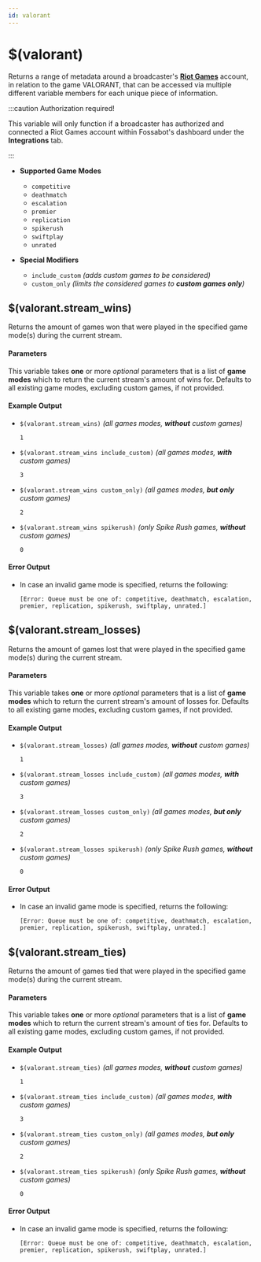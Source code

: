 ```yaml
---
id: valorant
---
```


# $(valorant)

Returns a range of metadata around a broadcaster's [**Riot Games**](https://www.riotgames.com/en) account, in relation to the game VALORANT, that can be accessed via multiple different variable members for each unique piece of information.

:::caution Authorization required!

This variable will only function if a broadcaster has authorized and connected a Riot Games account within Fossabot's dashboard under the **Integrations** tab.

:::

* **Supported Game Modes**
  * `competitive`
  * `deathmatch`
  * `escalation`
  * `premier`
  * `replication`
  * `spikerush`
  * `swiftplay`
  * `unrated`

* **Special Modifiers**
  * `include_custom` *(adds custom games to be considered)*
  * `custom_only` *(limits the considered games to **custom games only**)*

## $(valorant.stream_wins)

Returns the amount of games won that were played in the specified game mode(s) during the current stream.

#### Parameters

This variable takes **one** or more *optional* parameters that is a list of **game modes** which to return the current stream's amount of wins for. Defaults to all existing game modes, excluding custom games, if not provided.

#### Example Output

* `$(valorant.stream_wins)` *(all games modes, **without** custom games)*

    ```
    1
    ```

* `$(valorant.stream_wins include_custom)` *(all games modes, **with** custom games)*

    ```
    3
    ```

* `$(valorant.stream_wins custom_only)` *(all games modes, **but only** custom games)*

    ```
    2
    ```

* `$(valorant.stream_wins spikerush)` *(only Spike Rush games, **without** custom games)*

    ```
    0
    ```

#### Error Output

* In case an invalid game mode is specified, returns the following:

    ```
    [Error: Queue must be one of: competitive, deathmatch, escalation, premier, replication, spikerush, swiftplay, unrated.]
    ```

## $(valorant.stream_losses)

Returns the amount of games lost that were played in the specified game mode(s) during the current stream.

#### Parameters

This variable takes **one** or more *optional* parameters that is a list of **game modes** which to return the current stream's amount of losses for. Defaults to all existing game modes, excluding custom games, if not provided.

#### Example Output

* `$(valorant.stream_losses)` *(all games modes, **without** custom games)*

    ```
    1
    ```

* `$(valorant.stream_losses include_custom)` *(all games modes, **with** custom games)*

    ```
    3
    ```

* `$(valorant.stream_losses custom_only)` *(all games modes, **but only** custom games)*

    ```
    2
    ```

* `$(valorant.stream_losses spikerush)` *(only Spike Rush games, **without** custom games)*

    ```
    0
    ```

#### Error Output

* In case an invalid game mode is specified, returns the following:

    ```
    [Error: Queue must be one of: competitive, deathmatch, escalation, premier, replication, spikerush, swiftplay, unrated.]
    ```

## $(valorant.stream_ties)

Returns the amount of games tied that were played in the specified game mode(s) during the current stream.

#### Parameters

This variable takes **one** or more *optional* parameters that is a list of **game modes** which to return the current stream's amount of ties for. Defaults to all existing game modes, excluding custom games, if not provided.

#### Example Output

* `$(valorant.stream_ties)` *(all games modes, **without** custom games)*

    ```
    1
    ```

* `$(valorant.stream_ties include_custom)` *(all games modes, **with** custom games)*

    ```
    3
    ```

* `$(valorant.stream_ties custom_only)` *(all games modes, **but only** custom games)*

    ```
    2
    ```

* `$(valorant.stream_ties spikerush)` *(only Spike Rush games, **without** custom games)*

    ```
    0
    ```

#### Error Output

* In case an invalid game mode is specified, returns the following:

    ```
    [Error: Queue must be one of: competitive, deathmatch, escalation, premier, replication, spikerush, swiftplay, unrated.]
    ```
